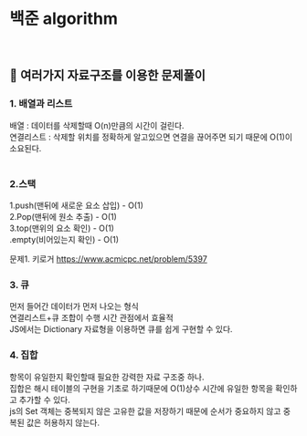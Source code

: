 # 백준 algorithm
<br>

## 👻 여러가지 자료구조를 이용한 문제풀이

### 1. 배열과 리스트
배열 : 데이터를 삭제할때 O(n)만큼의 시간이 걸린다.<br>
연결리스트 : 삭제할 위치를 정확하게 알고있으면 연결을 끊어주면 되기 때문에 O(1)이 소요된다.<br>
<br>

### 2.스택
1.push(맨뒤에 새로운 요소 삽입) - O(1)<br>
2.Pop(맨뒤에 원소 추출) - O(1)<br>
3.top(맨위의 요소 확인) - O(1)<br>
.empty(비어있는지 확인) - O(1)<br>

문제1. 키로거 https://www.acmicpc.net/problem/5397

### 3. 큐
먼저 들어간 데이터가 먼저 나오는 형식<br>
연결리스트+큐 조합이 수행 시간 관점에서 효율적<br>
JS에서는 Dictionary 자료형을 이용하면 큐를 쉽게 구현할 수 있다.<br>

### 4. 집합
항목이 유일한지 확인할때 필요한 강력한 자료 구조중 하나.<br>
집합은 해시 테이블의 구현을 기초로 하기때문에 O(1)상수 시간에 유일한 항목을 확인하고 추가할 수 있다.<br>
js의 Set 객체는 중복되지 않은 고유한 값을 저장하기 때문에 순서가 중요하지 않고 중복된 값은 허용하지 않는다.
